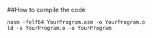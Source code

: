 ##How to compile the code
```
nasm -felf64 YourProgram.asm -o YourProgram.o
ld -s YourProgram.o -o YourProgram
```